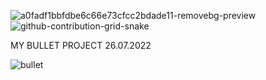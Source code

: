 ![a0fadf1bbfdbe6c66e73cfcc2bdade11-removebg-preview](https://user-images.githubusercontent.com/106864876/179424467-1d8bf7a7-19e3-4844-b3cd-d8731cd41707.png)
![github-contribution-grid-snake](https://user-images.githubusercontent.com/106864876/179424426-29262e35-ab7b-4701-8ce3-8ed7db3d592b.svg)

MY BULLET PROJECT 26.07.2022

![bullet](https://user-images.githubusercontent.com/106864876/181047392-51aab47a-a138-4c60-99a4-48101253e7f0.png)
